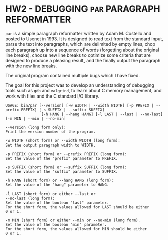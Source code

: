 # HW2 - DEBUGGING ```PAR``` PARAGRAPH REFORMATTER #

```par``` is a simple paragraph reformatter written by Adam M. Costello and posted to Usenet in 1993. It is designed to read text from the standard input, parse the text into paragraphs, which are delimited by empty lines, chop each paragraph up into a sequence of words (forgetting about the original line breaks),
choose new line breaks to optimize some criteria that are designed to produce a pleasing result, and the finally output the paragraph with the new line breaks. 

The original program contained multiple bugs which I have fixed.

The goal for this project was to develop an understanding of debugging tools such as ```gdb``` and ```valgrind```, to learn about C memory management, and work with files and the C standard I/O library.

```
USAGE: bin/par [--version] [-w WIDTH | --width WIDTH] [-p PREFIX | --prefix PREFIX] [-s SUFFIX | --suffix SUFFIX] 
                [-h HANG | --hang HANG] [-l LAST | --last | --no-last] [-m MIN | --min | --no-min]

--version (long form only):
Print the version number of the program.

-w WIDTH (short form) or --width WIDTH (long form):
Set the output paragraph width to WIDTH.

-p PREFIX (short form) or --prefix PREFIX (long form):
Set the value of the "prefix" parameter to PREFIX.

-s SUFFIX (short form) or --suffix SUFFIX (long form):
Set the value of the "suffix" parameter to SUFFIX.

-h HANG (short form) or --hang HANG (long form):
Set the value of the "hang" parameter to HANG.

-l LAST (short form) or either --last or
--no-last (long form):
Set the value of the boolean "last" parameter.
For the short form, the values allowed for LAST should be either
0 or 1.

-m MIN (short form) or either --min or --no-min (long form).
Set the value of the boolean "min" parameter.
For the short form, the values allowed for MIN should be either
0 or 1.
```

